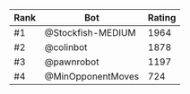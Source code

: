 Rank|Bot|Rating
---|---|---
#1|@Stockfish-MEDIUM|1964
#2|@colinbot|1878
#3|@pawnrobot|1197
#4|@MinOpponentMoves|724
